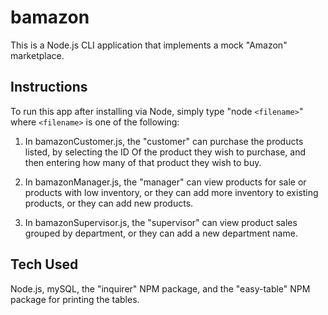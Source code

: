 # bamazon
This is a Node.js CLI application that implements a mock "Amazon" marketplace.  

## Instructions
To run this app after installing via Node, simply type "node `<filename>`" where `<filename>` is one of the following:

1. In bamazonCustomer.js, the "customer" can purchase the products listed, by selecting the ID Of the product they wish to purchase, and then entering how many of that product they wish to buy. 

2. In bamazonManager.js, the "manager" can view products for sale or products with low inventory, or they can add more inventory to existing products, or they can add new products. 

3. In bamazonSupervisor.js, the "supervisor" can view product sales grouped by department, or they can add a new department name.

## Tech Used
Node.js, mySQL, the "inquirer" NPM package, and the "easy-table" NPM package for printing the tables.
